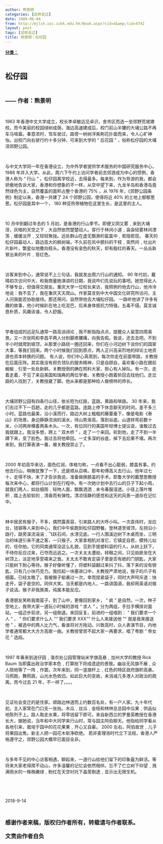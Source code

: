 ```yaml
---
author: 熊景明
categories: [这样走过]
date: 1989-06-04
from: http://mjlsh.usc.cuhk.edu.hk/Book.aspx?cid=4&amp;tid=4742
layout: post
tags: [这样走过]
title: 熊景明：松仔园
---
```


<div style="margin: 15px 10px 10px 0px;">
<div>
<span id="ctl00_ContentPlaceHolder1_chapter1_SubjectLabel" style="font-weight:bold;text-decoration:underline;">
   分类：
  </span>
</div>
<p class="p1">
<b>
<font size="4">
<span class="s1">
</span>
<br/>
</font>
</b>
</p>
<p class="p2">
<span class="s1">
<b>
<font size="5">
     松仔园
    </font>
</b>
</span>
</p>
<p class="p3">
<b>
<font size="4">
<span class="s1">
</span>
<br/>
</font>
</b>
</p>
<p class="p2">
<b>
<font size="4">
<span class="s2">
     ——
    </span>
<span class="s1">
     作者：熊景明
    </span>
</font>
</b>
</p>
<p class="p4">
<span class="s1">
</span>
<br/>
</p>
<p class="p5">
<span class="s3">
   1963
  </span>
<span class="s1">
   年香港中文大学成立，校长李卓敏远见卓识，舍市区而选一坐郊野荒坡建校。而今美丽的校园绿树成荫，海边高速建成后，校门前山半腰的大埔公路不再车马喧嚣。春意浓时，驾车驶过，路旁一树树洋紫荆花扑面而来，令人心旷神怡。出校门向右驶行约十多分钟，可来到大学的
  </span>
<span class="s3">
   “
  </span>
<span class="s1">
   后花园
  </span>
<span class="s3">
   ”
  </span>
<span class="s1">
   ，俗称松仔园的大埔滘郊野公园。
  </span>
</p>
<p class="p4">
<span class="s1">
</span>
<br/>
</p>
<p class="p5">
<span class="s1">
   与中文大学同一年在香港设立，为中外学者提供学术服务的中国研究服务中心，
  </span>
<span class="s3">
   1988
  </span>
<span class="s1">
   年并入大学。从此，周六下午约上访问学者前去郊游成为中心的惯例，香港人称为
  </span>
<span class="s3">
   “
  </span>
<span class="s1">
   行山
  </span>
<span class="s3">
   ”
  </span>
<span class="s1">
   。松仔园离学校近，去得最多。每来到，作为导游的我，都会骄傲地告诉大家，香港和你想象的不一样，从空中望下来，九龙半岛和香港岛竟然绿色为主，自然覆盖的面积占整个香港的
  </span>
<span class="s3">
   75%
  </span>
<span class="s1">
   ，从
  </span>
<span class="s3">
   1976
  </span>
<span class="s1">
   年，《郊野公园条例》制定以来，香港一共建了
  </span>
<span class="s3">
   24
  </span>
<span class="s1">
   个郊野公园，使得将近
  </span>
<span class="s3">
   40%
  </span>
<span class="s1">
   的土地上郁郁葱葱。松仔园是其中一个，
  </span>
<span class="s3">
   180
  </span>
<span class="s1">
   种亚热带植物在这里生长，是这里的主人。
  </span>
</p>
<p class="p4">
<span class="s1">
</span>
<br/>
</p>
<p class="p5">
<span class="s3">
   10
  </span>
<span class="s1">
   月中到翻过年去的
  </span>
<span class="s3">
   5
  </span>
<span class="s1">
   月初，是香港的行山季节。即便又阴又雾﹐来到大埔滘，灰暗的天空之下﹐大自然依然楚楚动人。穿行于林间小道﹐袅袅轻雾林间漂荡﹐缓缓淡开﹐又轻轻聚拢。远处群山在虚无飘渺的氤氲中﹐若隐若现。
  </span>
<span class="s3">
</span>
<span class="s1">
   春天的松仔园最动人，路边高大的枫树端，不久前在风中颤抖的干枝﹐突然间﹐吐出片片新叶，繁星似地撒向枝头。香港没有金色的秋天，却有殷红的春天。一丛丛新冒出来的叶片﹐皆红色。
  </span>
</p>
<p class="p4">
<span class="s1">
</span>
<br/>
</p>
<p class="p5">
<span class="s1">
   访客来到中心，通常说不上三句话，我就发出周六行山的通知。
  </span>
<span class="s3">
   90
  </span>
<span class="s1">
   年代初，戴晴初次访问中大，和我商量她演讲的日期，我说咋们先说玩的事吧。她觉得此人不够专业，但值得交朋友。重庆大学一位校长来访，我照例约他去行山，他冷冷地说：我不去了，我在重庆天天爬山。作家莫言到中大中国文化研究所访问，主人问我能否协助接待。那还用问，自然带他去大埔松仔园。
  </span>
<span class="s3">
</span>
<span class="s1">
   一路听他讲了许多有趣的故事，他小时候趴在地上吃泥巴，后来身体抵抗力特强，五毒不侵。莫言诚恳朴质，风趣诙谐，令人舒服。
  </span>
</p>
<p class="p4">
<span class="s1">
</span>
<br/>
</p>
<p class="p5">
<span class="s1">
   学者组成的远足队通常一路高谈阔论﹐我不断指指点点，提醒众人留意四周美景。又一次张鸣和李昌平两人分别脚疼腰痛，向我告假。我说，还去去吧。不到半小时就爬到坡顶，从那里小路绕一圈还回来，你们在小河边树下谈你们的国家大事，等我们回来。两个小时候我们回到原点，两人正兴高采烈地的辩论土地资源也资本转换的问题。
  </span>
<span class="s3">
</span>
<span class="s1">
   有人说，你们中心真周到，每次你走在前面带路，关教授在后面压阵。其实我没有担负领队的服务精神，只是自顾自，喜欢看小路在跟前蜿蜒﹐引至一处处新鲜。关教授倒的确在照料大家，担心有人掉队。有一次，走着走着，不见了来自美国和瑞典的两位学者。关教授小跑着折回去找他们。走岔路的人找到了，关教授崴了脚。他从来都是那种给人做榜样的师长。
  </span>
</p>
<p class="p4">
<span class="s1">
</span>
<br/>
</p>
<p class="p5">
<span class="s1">
   大埔郊野公园有四条行山径，依长短为红路，蓝路，黄路和啡路。
  </span>
<span class="s3">
   30
  </span>
<span class="s1">
   年来，我们去过不下一百趟，走的几乎都是蓝路。连路上停下休息聊天的时间，差不多三小时。蓝路也最美，沿小溪而行，路边大树上粗粗的藤蔓垂下，像是电影《泰山》的场景。身边静静流淌的溪水，待山势渐高，落到谷底。山道转弯前数十米，小河两岸横着两条木头。一次，有位同行的美国年轻博士提议说，谁敢过去我就跟上。我没多想，跨上
  </span>
<span class="s3">
   “
  </span>
<span class="s1">
   双木桥
  </span>
<span class="s3">
   ”
  </span>
<span class="s1">
   ，走了一个来回。轮到他，走了不到一半蹲下来，变了脸色。我过去将他牵回。一丈多深的谷底，掉下去后果不堪。再次来到，我打算表演一番，被关教授禁止了。
  </span>
</p>
<p class="p4">
<span class="s1">
</span>
<br/>
</p>
<p class="p5">
<span class="s3">
   2000
  </span>
<span class="s1">
   年初高华来访，面色红润，体格匀称，一点看不出心脏弱，膝盖有事。约他去行山，稍微犹豫了一下，还是顺从召唤。那年和傅高义去行山，他年过七十，走得不快，末了才告诉我说，准备做换膝盖的手术。耶鲁大学的戴慧思教授每次来中心，都将行山计划在行程中。有一次她计划中去行山的日子下起小雨，就我们两人，如丝细雨﹐轻吻人面，飘飘洒洒﹐未令春服湿透。小径上落叶堆积﹐踏上去软软的﹐清香而有弹性。清凉恬静的感觉和这天的风景一道存在记忆中。
  </span>
</p>
<p class="p4">
<span class="s1">
</span>
<br/>
</p>
<p class="p5">
<span class="s1">
   林中居民有猴子，不多，偶然露真容，引来路人的大呼小叫。一次袁伟时，龙应台，钱钢等人来到中心，我们中午偷跑到松仔园野餐。登林道至坡顶，左拐沿小路行，路旁溪流湍湍﹐飞跃石间，水清见底。一行人围溪边树下木桌而坐，三明治的味道引来不速之客，一只猴子。大家拿相机对准它，它镇定自若，模特儿似的，任你拍。它的同类通常没这么礼貌，见到手提塑料袋的行人，从树上跃下，不待你反应过来，已夺而远逃之。一次关太太遭劫，转眼之间，只见劫匪坐在大树顶上，淡定地享受嗟来之食。关太太不敢肯定袋子里是否有她的门钥匙，大家只能树下耐心等待。猴子好像听懂了，将塑料袋翻过来抖了抖，落下来的没有钥匙，只有几小块巧克力。我捡起一块塞进口中，关教授严肃地说，猴子的爪子有细菌。已经太晚了。我被猴子偷袭过一次，幸而捏紧袋子，同时大声呵斥道：快走开，袋子是空的。同伴大笑。当天都是内地人，一路讲国语，我却用英语对猴子说话。猴子非我族类，纯属本能反应。
  </span>
</p>
<p class="p4">
<span class="s1">
<span class="Apple-converted-space">
</span>
</span>
</p>
<p class="p5">
<span class="s1">
   香港朋友笑称我南蛮子，到了山中，更像回到家乡，
  </span>
<span class="s3">
   “
  </span>
<span class="s1">
   疯
  </span>
<span class="s3">
   ”
  </span>
<span class="s1">
   是自然。一次，林子空地上，我带大家一道玩小时候的游戏
  </span>
<span class="s3">
   “
  </span>
<span class="s1">
   求人
  </span>
<span class="s3">
   ”
  </span>
<span class="s1">
   。分为两组，手拉手横排对面站，一组迈步前进，另一组倒退。来回反复。前进的一组唱到：
  </span>
<span class="s3">
   “
  </span>
<span class="s1">
   我们要求一个人
  </span>
<span class="s3">
   ”
  </span>
<span class="s1">
   ，
  </span>
<span class="s3">
   “
  </span>
<span class="s1">
   你们要求什么人
  </span>
<span class="s3">
   ”“
  </span>
<span class="s1">
   我们要求
  </span>
<span class="s3">
   XXX”“
  </span>
<span class="s1">
   什么人来接送他
  </span>
<span class="s3">
   ”“
  </span>
<span class="s1">
   就是我来接送他
  </span>
<span class="s3">
   ”
  </span>
<span class="s1">
   ，被选中的两人比力气，看谁将对方拖动。兴致高时，众人表演节目，内地学者通常都大大方方高歌一曲。关教授曾禁不起大家一再要求，唱了粤剧
  </span>
<span class="s3">
   “
  </span>
<span class="s1">
   帝女花
  </span>
<span class="s3">
   ”
  </span>
<span class="s1">
   选段。
  </span>
</p>
<p class="p4">
<span class="s1">
</span>
<br/>
</p>
<p class="p5">
<span class="s3">
   1997
  </span>
<span class="s1">
   年春来到送仔园﹐渔农处公园管理站米字旗高悬﹐加州大学的教授
  </span>
<span class="s3">
   Rick Baum
  </span>
<span class="s1">
   当即露出政治学家本色﹐打算拍下将成遗迹的景致。幽谷无风旗不展﹐众人陪他等了一阵﹐作罢。次年来到，同一竖旗杆上﹐红色的特区政府旗帜高悬。马照跑，舞照跳，山光水色依旧。如此巨大的变故，未消减几多港人对政治的疏离。而今过去
  </span>
<span class="s3">
   21
  </span>
<span class="s1">
   年，不一样了。。。。
  </span>
</p>
<p class="p4">
<span class="s1">
</span>
<br/>
</p>
<p class="p5">
<span class="s1">
   见证社会变迁的是住家。顺路边林道而上约数百名处，有一户人家。九十年代初，主人家常在门口支一张抬。木瓜﹑丝瓜﹑金桔和林林总总园中瓜果﹐供品似地陈列于上。路人取走水果，将零钱留下即可。来自新西兰的罗曼英教授在香港长大，据她说，当年和中大同学来行山时，常与园主阿伯聊天。他指给同学看从各地引来，栽培于园中的花花果果﹐开心又自豪。
  </span>
<span class="s3">
   2000
  </span>
<span class="s1">
   左右，阿伯故世﹐儿子将果园出售。新主人把一园花木斩净砍绝。
  </span>
<span class="s3">
</span>
<span class="s1">
   若非麦理浩时代立下法规，香港人严格遵守之，郊野公园大概早已面目全非。
  </span>
</p>
<p class="p4">
<span class="s1">
</span>
<br/>
</p>
<p class="p5">
<span class="s1">
   与多年不见的中心访客相遇，聊起来，一道行山给他们留下的印象最为鲜活。等将来大家老得爬不动山，许多温馨的记忆会依然相伴。忘不了伫立树下仰望﹐溅满雨水的一株株嫩绿﹑粉红在天空衬托下晶莹剔透﹐显示出无限生机。
  </span>
</p>
<p class="p4">
<span class="s1">
</span>
<br/>
</p>
<p class="p5">
<br/>
</p>
<p class="p6">
<span class="s1">
   2018-9-14
   <span class="Apple-converted-space">
</span>
</span>
</p>
<p class="p6">
<span class="s1">
<span class="Apple-converted-space">
<br/>
</span>
</span>
</p>
<p class="MsoNormal" style="font-size: 17.6px;">
<b>
<font size="4">
<span lang="ZH-CN" style="font-family: 宋体;">
     感谢作者来稿，版权归作者所有，转载请与作者联系。
    </span>
<o:p>
</o:p>
</font>
</b>
</p>
<p class="p5" style="color: rgb(69, 69, 69); -webkit-text-stroke: 0px rgb(69, 69, 69);">
<span class="s1" style="font-variant-numeric: normal; font-variant-east-asian: normal; font-stretch: normal; font-size: 18px; line-height: normal;">
</span>
</p>
<p class="p5" style='text-indent: 30.1px; font-size: 15px; font-family: "PingFang SC Semibold"; -webkit-text-stroke-width: 0px;'>
<span class="s4" style='font-variant-numeric: normal; font-variant-east-asian: normal; font-stretch: normal; line-height: normal; font-family: "PingFang SC"; font-kerning: none;'>
</span>
</p>
<p class="p6">
<span class="s1">
<span class="Apple-converted-space">
</span>
</span>
</p>
<p class="MsoNormal" style="font-size: 17.6px;">
<span lang="ZH-CN" style="font-family: 宋体;">
<b>
<font size="4">
     文责由作者自负
    </font>
</b>
</span>
</p>
</div>
